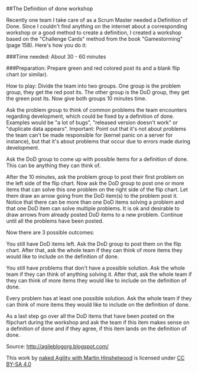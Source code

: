 ##The Definition of done workshop

Recently one team I take care of as a Scrum Master needed a Definition of Done. Since I couldn't find anything on the internet about a corresponding workshop or a good method to create a definition, I created a workshop based on the "Challenge Cards" method from the book "Gamestorming" (page 158). Here's how you do it:

###Time needed:
About 30 - 60 minutes

###Preparation:
Prepare green and red colored post its and a blank flip chart (or similar).

How to play:
Divide the team into two groups. One group is the problem group, they get the red post its. The other group is the DoD group, they get the green post its. Now give both groups 10 minutes time.

Ask the problem group to think of common problems the team encounters regarding development, which could be fixed by a definition of done. Examples would be "a lot of bugs", "released version doesn't work" or "duplicate data appears". Important: Point out that it's not about problems the team can't be made responsible for (kernel panic on a server for instance), but that it's about problems that occur due to errors made during development.

Ask the DoD group to come up with possible items for a definition of done. This can be anything they can think of.

After the 10 minutes, ask the problem group to post their first problem on the left side of the flip chart. Now ask the DoD group to post one or more items that can solve this one problem on the right side of the flip chart. Let them draw an arrow going from the DoD item(s) to the problem post it. Notice that there can be more than one DoD items solving a problem and that one DoD item can solve multiple problems. It is ok and desirable to draw arrows from already posted DoD items to a new problem.
Continue until all the problems have been posted.

Now there are 3 possible outcomes:

You still have DoD items left.
Ask the DoD group to post them on the flip chart. After that, ask the whole team if they can think of more items they would like to include on the definition of done.

You still have problems that don't have a possible solution.
Ask the whole team if they can think of anything solving it. After that, ask the whole team if they can think of more items they would like to include on the definition of done.

Every problem has at least one possible solution.
Ask the whole team if they can think of more items they would like to include on the definition of done.

As a last step go over all the DoD items that have been posted on the flipchart during the workshop and ask the team if this item makes sense on a definition of done and if they agree, if this item lands on the definition of done.

Source: http://agileblogorg.blogspot.com/

This work by [naked Agility with Martin Hinshelwood](https://nkdagility.com) is licensed under [CC BY-SA 4.0](http://creativecommons.org/licenses/by-sa/4.0/?ref=chooser-v1)

